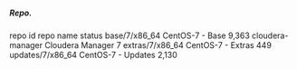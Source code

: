 ##### Repo.

repo id                                                             repo name                                                              status
base/7/x86_64                                                       CentOS-7 - Base                                                        9,363
cloudera-manager                                                    Cloudera Manager                                                           7
extras/7/x86_64                                                     CentOS-7 - Extras                                                        449
updates/7/x86_64                                                    CentOS-7 - Updates                                                     2,130
